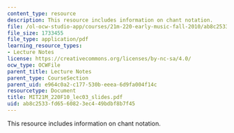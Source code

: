 ```yaml
---
content_type: resource
description: This resource includes information on chant notation.
file: /ol-ocw-studio-app/courses/21m-220-early-music-fall-2010/ab8c2533fd6560823ec449bdbf8b7f45_MIT21M_220F10_lec03_slides.pdf
file_size: 1733455
file_type: application/pdf
learning_resource_types:
- Lecture Notes
license: https://creativecommons.org/licenses/by-nc-sa/4.0/
ocw_type: OCWFile
parent_title: Lecture Notes
parent_type: CourseSection
parent_uid: e964c0a2-c177-530b-eeea-6d9fa004f14c
resourcetype: Document
title: MIT21M_220F10_lec03_slides.pdf
uid: ab8c2533-fd65-6082-3ec4-49bdbf8b7f45
---
```

This resource includes information on chant notation.